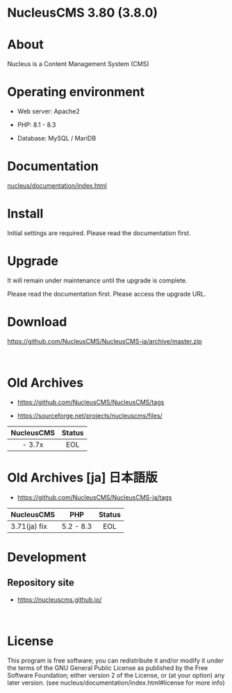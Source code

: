 NucleusCMS 3.80 (3.8.0)
==========

# About

Nucleus is a Content Management System (CMS)

# Operating environment

* Web server: Apache2

* PHP: 8.1 - 8.3

* Database: MySQL / MariDB


# Documentation

[nucleus/documentation/index.html](./nucleus/documentation/index.html)


# Install

Initial settings are required. Please read the documentation first.

# Upgrade

It will remain under maintenance until the upgrade is complete.

Please read the documentation first. Please access the upgrade URL.


# Download

https://github.com/NucleusCMS/NucleusCMS-ja/archive/master.zip 

<br>

# Old Archives

* https://github.com/NucleusCMS/NucleusCMS/tags

* https://sourceforge.net/projects/nucleuscms/files/

|NucleusCMS|Status|
|:---:|:---:|
| - 3.7x|EOL|


# Old Archives [ja] 日本語版

* https://github.com/NucleusCMS/NucleusCMS-ja/tags

|NucleusCMS|PHP|Status|
|---|---|:---:|
|3.71(ja) fix|5.2 - 8.3|EOL|


# Development

## Repository site

* https://nucleuscms.github.io/


<br>

# License

  This program is free software; you can redistribute it and/or
  modify it under the terms of the GNU General Public License
  as published by the Free Software Foundation; either version 2
  of the License, or (at your option) any later version.
  (see nucleus/documentation/index.html#license for more info)